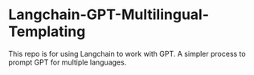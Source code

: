 # Langchain-GPT-Multilingual-Templating
This repo is for using Langchain to work with GPT. A simpler process to prompt GPT for multiple languages.
